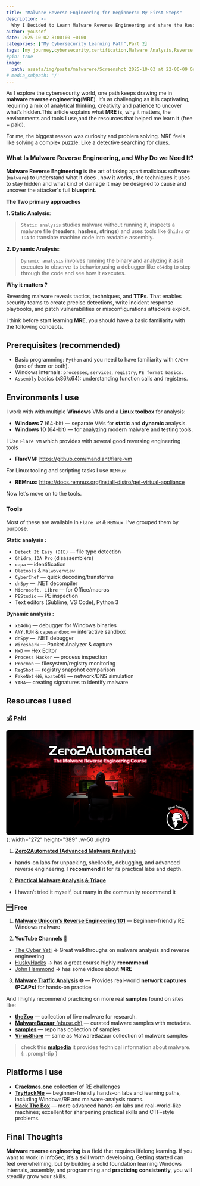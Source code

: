 ```yaml
---
title: "Malware Reverse Engineering for Beginners: My First Steps"
description: >-
  Why I Decided to Learn Malware Reverse Engineering and share the Resources, Environments, and Tools for Static & Dynamic Analysis that I use
author: youssef
date: 2025-10-02 8:00:00 +0100
categories: ["My Cybersecurity Learning Path",Part 2]
tags: [my journey,cybersecurity,certification,Malware Analysis,Reverse Engineering,Tools,tutorials]
#pin: true
image:
  path: assets/img/posts/malwarere/Screenshot 2025-10-03 at 22-06-09 Gemini_Generated_Image_p1hqhnp1hqhnp1hq.png
# media_subpath: '/'
---
```




As I explore the cybersecurity world, one path keeps drawing me in **malware reverse engineering**(**MRE**). It’s as challenging as it is captivating, requiring a mix of analytical thinking, creativity and patience to uncover what’s hidden.This article explains what **MRE** is, why it matters, the environments and tools I use,and the resources that helped me learn it (free + paid).

For me, the biggest reason was curiosity and problem solving. MRE feels like solving a complex puzzle. Like a detective searching for clues.


### **What Is Malware Reverse Engineering, and Why Do we Need It?**

**Malware Reverse Engineering** is the art of taking apart malicious software (`malware`) to understand what it does , how it works , the techniques it uses to stay hidden and what kind of damage it may be designed to cause and uncover the attacker's full **blueprint**.

**The Two primary approaches**

**1. Static Analysis**:
  > `Static analysis` studies malware without running it, inspects a malware file (**headers**, **hashes**, **strings**) and uses tools like `Ghidra` or `IDA` to translate machine code into readable assembly.

**2. Dynamic Analysis**:
  > `Dynamic analysis` involves running the binary and analyzing it as it executes to observe its behavior,using a debugger like `x64dbg` to step through the code and see how it executes.

**Why it matters ?**

Reversing malware reveals tactics, techniques, and **TTPs**. That enables security teams to create precise detections, write incident response playbooks, and patch vulnerabilities or misconfigurations attackers exploit.

I think before start learning **MRE**, you should have a basic familiarity with the following concepts.

## **Prerequisites (recommended)**
- Basic programming: `Python` and you need to have familiarity with `C/C++` (one of them or both).
- Windows internals: `processes`, `services`, `registry`, `PE format basics`.
- `Assembly` basics (x86/x64): understanding function calls and registers.


## **Environments I use**

I work with with multiple **Windows** VMs and a **Linux toolbox** for analysis:

  - **Windows 7** (64-bit) — separate VMs for **static** and **dynamic** analysis.
  - **Windows 10** (64-bit) — for analyzing modern malware and testing tools.

I Use `Flare VM` which provides with several good reversing engineering
tools

 - **FlareVM:** <https://github.com/mandiant/flare-vm>



For Linux tooling and scripting tasks I use `REMnux`

 - **REMnux:** <https://docs.remnux.org/install-distro/get-virtual-appliance>



Now let’s move on to the tools.

### Tools

Most of these are available in `Flare VM` & `REMnux`. I’ve grouped them by purpose.

**Static analysis :**
  - `Detect It Easy (DIE)` — file type detection
  - `Ghidra`, `IDA Pro` (disassemblers)
  - `capa` — identification
  - `Oletools` & `Malwoverview`
  - `CyberChef` — quick decoding/transforms
  - `dnSpy` — .NET decompiler
  - `Microsoft, Libre` — for Office/macros
  - `PEStudio` — PE inspection
  - Text editors (Sublime, VS Code), Python 3


**Dynamic analysis :**
  - `x64dbg` — debugger for Windows binaries
  - `ANY.RUN` & `capesandbox` — interactive sandbox
  -  `dnSpy` — .NET debugger
  - `Wireshark` — Packet Analyzer & capture
  - `HxD` — Hex Editor
  - `Process Hacker` — process inspection
  - `Procmon` — filesystem/registry monitoring 
  - `RegShot` — registry snapshot comparison
  - `FakeNet-NG`, `ApateDNS` — network/DNS simulation
  - `YARA`— creating signatures to identify malware



## **Resources I used**
### **💰 Paid**

![Desktop View](assets/img/posts/malwarere/image.png){: width="272" height="389" .w-50 .right}
1. [**Zero2Automated (Advanced Malware Analysis)**](https://courses.0ffset.net/)
- hands-on labs for unpacking, shellcode, debugging, and advanced reverse engineering. I **recommend** it for its practical labs and depth.


2. [**Practical Malware Analysis & Triage**](https://academy.tcm-sec.com/p/practical-malware-analysis-triage)
- I haven’t tried it myself, but many in the community recommend it

### **🆓 Free**

1. [**Malware Unicorn’s Reverse Engineering 101**](https://malwareunicorn.org/workshops/re101.html) — Beginner-friendly RE Windows malware

2. **YouTube Channels 🎥**  
- [The Cyber Yeti](https://www.youtube.com/@jstrosch) → Great walkthroughs on malware analysis and reverse engineering
- [HuskyHacks](https://www.youtube.com/channel/UCtJgZIyoZ0wIKEzctj_8pZQ) → has a great course highly **recommend**
- [John Hammond](https://www.youtube.com/c/JohnHammond010) → has some videos about **MRE**  

3. **[Malware Traffic Analysis](https://www.malware-traffic-analysis.net/) 🌐** — Provides real-world **network captures (PCAPs)** for hands-on practice  
 

And I highly recommend practicing on more real **samples** found on sites like:
- [**theZoo**](https://github.com/ytisf/theZoo) — collection of live malware for research. 
- [**MalwareBazaar** (abuse.ch)](https://bazaar.abuse.ch/) — curated malware samples with metadata.
- [**samples**](https://github.com/StrikeReady-Inc/samples/tree/main) — repo has collection of samples
- [**VirusShare**](https://virusshare.com/) — same as MalwareBazaar collection of malware samples

> check this [**malpedia**](https://malpedia.caad.fkie.fraunhofer.de/) it provides technical information about malware.
{: .prompt-tip }

## **Platforms I use**
- [**Crackmes.one**](https://crackmes.one/) collection of RE challenges
- [**TryHackMe**](https://tryhackme.com/) — beginner-friendly hands-on labs and learning paths, including Windows/RE and malware-analysis rooms.
- [**Hack The Box**](https://www.hackthebox.com/) — more advanced hands-on labs and real-world-like machines; excellent for sharpening practical skills and CTF-style problems.  

## **Final Thoughts**

**Malware reverse engineering** is a field that requires lifelong learning. If you want to work in InfoSec, it’s a skill worth developing. Getting started can feel overwhelming, but by building a solid foundation learning Windows internals, assembly, and programming and **practicing consistently**, you will steadily grow your skills.












